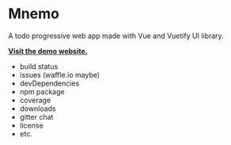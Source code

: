 # Mnemo

A todo progressive web app made with Vue and Vuetify UI library.

[**Visit the demo website.**](https://d2zuxmugggl957.cloudfront.net)<br>

- build status
- issues (waffle.io maybe)
- devDependencies
- npm package
- coverage
- downloads
- gitter chat
- license
- etc.
